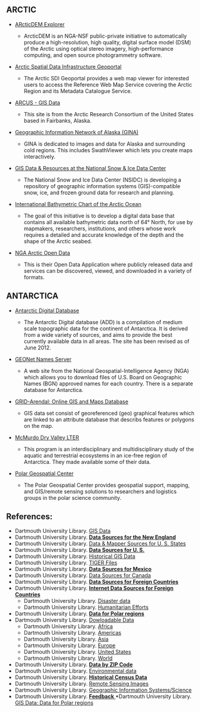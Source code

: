 
## ARCTIC

* [ARcticDEM Explorer](http://pgc.umn.edu/system/files/Button%20View%20ArcticDEM%20Explorer.png)
    - ArcticDEM is an NGA-NSF public-private initiative to automatically produce a high-resolution, high quality, digital surface model (DSM) of the Arctic using optical stereo imagery, high-performance computing, and open source photogrammetry software.

* [Arctic Spatial Data Infrastructure Geoportal](http://geoportal.arctic-sdi.org/)
    - The Arctic SDI Geoportal provides a web map viewer for interested users to access the Reference Web Map Service covering the Arctic Region and its Metadata Catalogue
Service.

* [ARCUS - GIS Data](http://archive.arcus.org/gis/maps-data/)
    - This site is from the Arctic Research Consortium of the United States based in Fairbanks, Alaska.

* [Geographic Information Network of Alaska (GINA)](http://www.gina.alaska.edu/data)
    - GINA is dedicated to images and data for Alaska and surrounding cold regions. This includes SwathViewer which lets you create maps interactively.

* [GIS Data & Resources at the National Snow & Ice Data Center](http://nsidc.org/data/gis/index.html)
    - The National Snow and Ice Data Center (NSIDC) is developing a repository of geographic information systems (GIS)-compatible snow, ice, and frozen ground data for research and planning.

* [International Bathymetric Chart of the Arctic Ocean](http://www.ngdc.noaa.gov/mgg/bathymetry/arctic/downloads.html)
    - The goal of this initiative is to develop a digital data base that contains all available bathymetric data north of 64° North, for use by mapmakers, researchers, institutions, and others whose work requires a detailed and accurate knowledge of the depth and the shape of the Arctic seabed.

* [NGA Arctic Open Data](http://arctic.nga.opendata.arcgis.com/)
    - This is their Open Data Application where publicly released data and services can be discovered, viewed, and downloaded in a variety of formats.

## ANTARCTICA

* [Antarctic Digital Database](http://www.scar.org/)
    - The Antarctic Digital database (ADD) is a compilation of medium scale topographic data for the continent of Antarctica. It is derived from a wide variety of sources, and aims to provide the best currently available data in all areas. The site has been revised as of June 2012.

* [GEONet Names Server](http://geonames.nga.mil/gns/html/)
    - A web site from the National Geospatial-Intelligence Agency (NGA) which allows you to download files of U.S. Board on Geographic Names (BGN) approved names for each country. There is a separate database for Antarctica.

* [GRID-Arendal: Online GIS and Maps Database](http://www.grida.no/graphicslib)
    - GIS data set consist of georeferenced (geo) graphical features which are linked to an attribute database that describs features or polygons on the map.

* [McMurdo Dry Valley LTER](http://mcm.lternet.edu/)
    - This program is an interdisciplinary and multidisciplinary study of the aquatic and terrestrial ecosystems in an ice-free region of Antarctica. They made available some of their data.

* [Polar Geospatial Center](http://www.pgc.umn.edu/)
    - The Polar Geospatial Center provides geospatial support, mapping, and GIS/remote sensing solutions to researchers and logistics groups in the polar science community.
    
## References:

* Dartmouth University Library. [GIS Data](https://researchguides.dartmouth.edu/gisdata/intro)
* Dartmouth University Library. [ **Data Sources for the New England** ](https://researchguides.dartmouth.edu/gisdata/newengland)
* Dartmouth University Library. [Data & Mapper Sources for U. S. States](https://researchguides.dartmouth.edu/gisdata/usstates)
* Dartmouth University Library. [ **Data Sources for U. S.** ](https://researchguides.dartmouth.edu/gisdata/usdata)
* Dartmouth University Library. [Historical GIS Data](https://researchguides.dartmouth.edu/gisdata/historicalgisdata)
* Dartmouth University Library. [TIGER Files](https://researchguides.dartmouth.edu/gisdata/tigerfiles)
* Dartmouth University Library. [ **Data Sources for Mexico** ](https://researchguides.dartmouth.edu/gisdata/mexicodata)
* Dartmouth University Library. [Data Sources for Canada](https://researchguides.dartmouth.edu/gisdata/canadadata)
* Dartmouth University Library. [ **Data Sources for Foreign Countries** ](https://researchguides.dartmouth.edu/gisdata/foreigndata)
* Dartmouth University Library. [ **Internet Data Sources for Foreign Countries** ](https://researchguides.dartmouth.edu/gisdata/foreigndata2)
  * Dartmouth University Library. [Disaster data](https://researchguides.dartmouth.edu/gisdata/disasterdata)
  * Dartmouth University Library. [Humanitarian Efforts](https://researchguides.dartmouth.edu/gisdata/humanitarian)
* Dartmouth University Library. [ **Data for Polar regions** ](https://researchguides.dartmouth.edu/gisdata/polardata)
* Dartmouth University Library. [Dowloadable Data](https://researchguides.dartmouth.edu/gisdata/downloads)
  * Dartmouth University Library. [Africa](https://researchguides.dartmouth.edu/gisdata/africa)
  * Dartmouth University Library. [Americas](https://researchguides.dartmouth.edu/gisdata/americas)
  * Dartmouth University Library. [Asia](https://researchguides.dartmouth.edu/gisdata/asia)
  * Dartmouth University Library. [Europe](https://researchguides.dartmouth.edu/gisdata/europe)
  * Dartmouth University Library. [United States](https://researchguides.dartmouth.edu/gisdata/unitedstates)
  * Dartmouth University Library. [World](https://researchguides.dartmouth.edu/gisdata/world)
* Dartmouth University Library. [ **Data by ZIP Code** ](https://researchguides.dartmouth.edu/gisdata/zipdata)
* Dartmouth University Library. [Environmental data](https://researchguides.dartmouth.edu/gisdata/environmentaldata)
* Dartmouth University Library. [ **Historical Census Data** ](https://researchguides.dartmouth.edu/gisdata/historiccensus)
* Dartmouth University Library. [Remote Sensing Images](https://researchguides.dartmouth.edu/gisdata/remotesensing)
* Dartmouth University Library. [Geographic Information Systems/Science](http://researchguides.dartmouth.edu/gis)
* Dartmouth University Library. [ **Feedback** ](https://researchguides.dartmouth.edu/c.php?g=59425&p=381804)
*Dartmouth University Library. [GIS Data: Data for Polar regions](https://researchguides.dartmouth.edu/gisdata/polardata)
